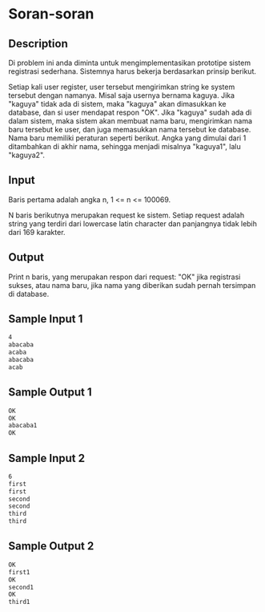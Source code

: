 # Soran-soran

## Description

Di problem ini anda diminta untuk mengimplementasikan prototipe sistem registrasi sederhana. Sistemnya harus bekerja berdasarkan prinsip berikut.

Setiap kali user register, user tersebut mengirimkan string ke system tersebut dengan namanya. Misal saja usernya bernama kaguya. Jika "kaguya" tidak ada di sistem, maka "kaguya" akan dimasukkan ke database, dan si user mendapat respon "OK". Jika "kaguya" sudah ada di dalam sistem, maka sistem akan membuat nama baru, mengirimkan nama baru tersebut ke user, dan juga memasukkan nama tersebut ke database. Nama baru memiliki peraturan seperti berikut. Angka yang dimulai dari 1 ditambahkan di akhir nama, sehingga menjadi misalnya "kaguya1", lalu "kaguya2".

## Input

Baris pertama adalah angka n, 1 <= n <= 100069.

N baris berikutnya merupakan request ke sistem. Setiap request adalah string yang terdiri dari lowercase latin character dan panjangnya tidak lebih dari 169 karakter.

## Output

Print n baris, yang merupakan respon dari request: "OK" jika registrasi sukses, atau nama baru, jika nama yang diberikan sudah pernah tersimpan di database.

## Sample Input 1

```bash
4
abacaba
acaba
abacaba
acab
```

## Sample Output 1

```bash
OK
OK
abacaba1
OK
```

## Sample Input 2

```bash
6
first
first
second
second
third
third
```

## Sample Output 2

```bash
OK
first1
OK
second1
OK
third1
```
